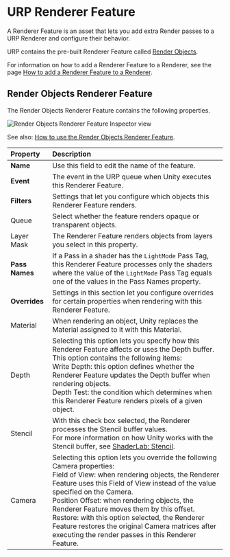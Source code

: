 # URP Renderer Feature

A Renderer Feature is an asset that lets you add extra Render passes to a URP Renderer and configure their behavior.

URP contains the pre-built Renderer Feature called [Render Objects](#render-objects-renderer-feature).

For information on how to add a Renderer Feature to a Renderer, see the page [How to add a Renderer Feature to a Renderer](urp-renderer-feature-how-to-add.md).

## Render Objects Renderer Feature<a name="render-objects-renderer-feature"></a>

The Render Objects Renderer Feature contains the following properties.

![Render Objects Renderer Feature Inspector view](Images/urp-assets/urp-renderer-feature-render-objects.png)

See also: [How to use the Render Objects Renderer Feature](renderer-features/how-to-custom-effect-render-objects.md).

| Property | Description |
|:-|:-|
| **Name** | Use this field to edit the name of the feature. |
| **Event** | The event in the URP queue when Unity executes this Renderer Feature. |
| **Filters** | Settings that let you configure which objects this Renderer Feature renders. |
| Queue | Select whether the feature renders opaque or transparent objects. |
| Layer Mask | The Renderer Feature renders objects from layers you select in this property. |
| **Pass Names** | If a Pass in a shader has the `LightMode` Pass Tag, this Renderer Feature processes only the shaders where the value of the `LightMode` Pass Tag equals one of the values in the Pass Names property. |
| **Overrides** | Settings in this section let you configure overrides for certain properties when rendering with this Renderer Feature. |
| Material | When rendering an object, Unity replaces the Material assigned to it with this Material. |
| Depth | Selecting this option lets you specify how this Renderer Feature affects or uses the Depth buffer. This option contains the following items:<br/>Write Depth: this option defines whether the Renderer Feature updates the Depth buffer when rendering objects.<br/>Depth Test: the condition which determines when this Renderer Feature renders pixels of a given object. |
| Stencil | With this check box selected, the Renderer processes the Stencil buffer values.<br/>For more information on how Unity works with the Stencil buffer, see [ShaderLab: Stencil](https://docs.unity3d.com/Manual/SL-Stencil.html). |
| Camera | Selecting this option lets you override the following Camera properties:<br/>Field of View: when rendering objects, the Renderer Feature uses this Field of View instead of the value specified on the Camera.<br/>Position Offset: when rendering objects, the Renderer Feature moves them by this offset.<br/>Restore: with this option selected, the Renderer Feature restores the original Camera matrices after executing the render passes in this Renderer Feature. |
